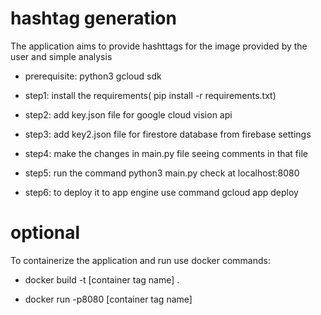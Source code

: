 # hashtag generation 

The application aims to provide hashttags  for the image provided by the user and simple analysis 

  - prerequisite:
   python3
   gcloud sdk
   
   
   
 
  - step1: install the requirements( pip install -r requirements.txt)
  - step2: add key.json file for google cloud vision api
  - step3: add key2.json file for firestore database from firebase settings
  - step4: make the changes in main.py file seeing comments in that file
  - step5: run the command python3 main.py check at localhost:8080
  - step6: to deploy it to app engine use command gcloud app deploy

# optional

To containerize the application and run use docker commands:
  - docker build -t [container tag name] .

  - docker run -p8080 [container tag name]

